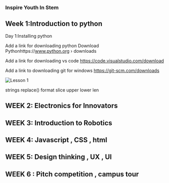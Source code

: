 ### Inspire Youth In Stem

## Week 1:Introduction to python
Day 1:Installing python

Add a link for downloading python
Download Pythonhttps://www.python.org › downloads

Add a link for downloading vs code
https://code.visualstudio.com/download

Add a link to downloading git for windows
https://git-scm.com/downloads 


![Lesson 1 ](./Images/lesson1.PNG)

strings
replace()
format
slice 
upper 
lower
len


## WEEK 2: Electronics for Innovators



## WEEK 3: Introduction to Robotics



## WEEK 4: Javascript , CSS , html



## WEEK 5: Design thinking , UX , UI



## WEEK 6 : Pitch competition , campus tour

